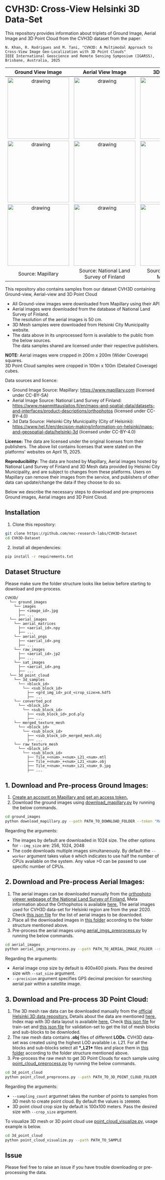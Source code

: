# CVH3D: Cross-View Helsinki 3D Data-Set

This repository provides information about triplets of Ground Image, Aerial Image and 3D Point Cloud from the CVH3D dataset from the paper: 
```text
N. Khan, R. Rodrigues and M. Tani, "CVH3D: A Multimodal Approach to Cross-View Image Geo-Localization with 3D Point Clouds"
IEEE International Geoscience and Remote Sensing Symposium (IGARSS), Brisbane, Australia, 2025
```


| Ground View Image | Aerial View Image | 3D Point Cloud |
|:--:|:--:|:--:|
|<img src="samples/111140337709579/111140337709579.jpg" alt="drawing" height="200"/> |<img src="samples/111140337709579/111140337709579_sat.jpg" alt="drawing" width="200"/> |<img src="samples/111140337709579/111140337709579_3D.png" alt="drawing" height="200"/>|
|<img src="samples/123411749771731/123411749771731.jpg" alt="drawing" height="200"/> |<img src="samples/123411749771731/123411749771731_sat.jpg" alt="drawing" width="200"/> |<img src="samples/123411749771731/123411749771731_3D.png" alt="drawing" height="200"/>|
|<img src="samples/137963591694074/137963591694074.jpg" alt="drawing" height="200"/> |<img src="samples/137963591694074/137963591694074_sat.jpg" alt="drawing" width="200"/> |<img src="samples/137963591694074/137963591694074_3D.png" alt="drawing" height="200"/>|
|Source: Mapillary|Source: National Land Survey of Finland|Source: Helsinki City Municipality|


This repository also contains samples from our dataset CVH3D containing Ground-view, Aerial-view and 3D Point Cloud<br>
- All Ground-view images were downloaded from Mapillary using their API<br>
- Aerial images were downloaded from the database of National Land Survey of Finland.<br> The resolution of the aerial images is 50 cm.<br>
- 3D Mesh samples were downloaded from Helsinki City Municipality website.<br>
- The data above in its unprocessed form is available to the public from the below sources. <br> The data samples shared are licensed under their respective publishers.<br>

**NOTE:** Aerial images were cropped in 200m x 200m (Wider Coverage) squares.<br>3D Point Cloud samples were cropped in 100m x 100m (Detailed Coverage) cubes.

Data sources and licence:
- Ground Image Source: Mapillary: https://www.mapillary.com (licensed under CC-BY-SA)<br>
- Aerial Image Source: National Land Survey of Finland: https://www.maanmittauslaitos.fi/en/maps-and-spatial-data/datasets-and-interfaces/product-descriptions/orthophotos (licensed under CC-BY-4.0)<br>
- 3d Data Source: Helsinki City Municipality (City of Helsinki): https://www.hel.fi/en/decision-making/information-on-helsinki/maps-and-geospatial-data/helsinki-3d (licensed under CC-BY-4.0)<br>

**License:** The data are licensed under the original licenses from their publishers. The above list contains licenses that were stated on the platforms' websites on April 15, 2025.

**Reproducibility:** The data are hosted by Mapillary, Aerial images hosted by National Land Survey of Finland and 3D Mesh data provided by Helsinki City Municipality, and are subject to changes from these platforms. Users on Mapillary can remove their images from the service, and publishers of other data can update/change the data if they choose to do so.

Below we describe the necessary steps to download and pre-preprocess Ground images, Aerial images and 3D Point Cloud.

## Installation
1. Clone this repository:
```bash
git clone https://github.com/nec-research-labs/CVH3D-Dataset
cd CVH3D-Dataset
```
2. Install all dependencies:
```bash
pip install -r requirements.txt
```

## Dataset Structure
Please make sure the folder structure looks like below before starting to download and pre-process.
```text
CVH3D/
  └── ground_images
    └── images
      ├── <image_id>.jpg
      ├── ...
  └── aerial_images
    └── aerial_matrices
      ├── <aerial_id>.npy
      ├── ...
    └── aerial_pngs
      ├── <aerial_id>.png
      ├── ...
    └── raw_images
      ├── <aerial_id>.jp2
      ├── ...
    └── sat_images
      ├── <aerial_id>.png
      ├── ...
  └── 3d_point_cloud
    └── 3d_samples
      └── <block_id>
        └── <sub_block_id>
          ├── <grd_img_id>_pcd_<crop_size>m.hdf5
          ├── ...
    └── converted_pcd
      └── <block_id>
        └── <sub_block_id>
          ├── <sub_block_id>_pcd.ply
          ├── ...
    └── merged_texture_mesh
      └── <block_id>
        └── <sub_block_id>
          ├── <sub_block_id>_merged_mesh.obj
          ├── ...
    └── raw_texture_mesh
      └── <block_id>
        └── <sub_block_id>
          ├── Tile_+<num>_+<num>_L21_<num>.mtl
          ├── Tile_+<num>_+<num>_L21_<num>.obj
          ├── Tile_+<num>_+<num>_L21_<num>_0.jpg
          ├── ...
```

## 1. Download and Pre-process Ground Images:
1. [Create an account on Mapillary and get an access token.](https://www.mapillary.com/developer)
2. Download the ground images using [download_mapillary.py](ground_images/download_mapillary.py) by running the below commands.
```bash
cd ground_images
python download_mapillary.py --path PATH_TO_DOWNLOAD_FOLDER --token "MAPILLARY_ACCESS_TOKEN" --img_size 1024 --workers 0
```
Regarding the arguments:
   - The images by default are downloaded in 1024 size. The other options for ```--img_size``` are: 256, 1024, 2048
   - The code downloads multiple images simultaneously. By default the ```--worker``` argument takes value ```0``` which indicates to use half the number of CPUs available on the system. Any value >0 can be passed to use specific number of CPUs.

## 2. Download and Pre-process Aerial Images:
1. The aerial images can be downloaded manually from the [orthophoto viewer webpage of the National Land Survey of Finland.](https://asiointi.maanmittauslaitos.fi/karttapaikka/tiedostopalvelu/ortoilmakuva?lang=en) Meta information about the Orthophotos is available [here.](https://www.maanmittauslaitos.fi/en/maps-and-spatial-data/datasets-and-interfaces/product-descriptions/orthophotos) The aerial images used for CVH3D data-set for Helsinki region are from the year 2020. Check [this json file](aerial_images/CVH3D_sat_ids.json) for the list of aerial images to be downloded.
2. Place all the downloaded images in [this folder](aerial_images/raw_images) according to the folder structure mentioned above.
3. Pre-process the aerial images using [aerial_imgs_preprocess.py](aerial_images/aerial_imgs_preprocess.py) by running the below commands.
```bash
cd aerial_images
python aerial_imgs_preprocess.py --path PATH_TO_AERIAL_IMAGE_FOLDER --sat_size 400 --precision 4 
```
Regarding the arguments:
   - Aerial image crop size by default is 400x400 pixels. Pass the desired size with ```--sat_size``` argument.
   - ```--precision``` argument specifies GPS decimal precision for searching aerial pair within a satellite image.

## 3. Download and Pre-process 3D Point Cloud:
1. The 3D mesh raw data can be downloaded manually from the [official Helsinki 3D data repository.](https://kartta.hel.fi/?setlanguage=en&e=25498797&n=6677912&r=32&w=*&l=Karttasarja%2Ckaupunkitietomalli_3d_kolmioverkko_mesh_2017&o=100%2C100&swtab=kaikki) Details about the data are mentioned [here.](https://hri.fi/data/en_GB/dataset/helsingin-3d-kaupunkimalli) Index map with 3D data layout is available [here.](https://www.hel.fi/hel2/tietokeskus/data/helsinki/kaupunginkanslia/3D-malli/Helsinki_Mesh_2017_IndexMap.pdf) Check [this json file](3d_point_cloud/meta_data/CVH3D_train_set_3d_blocks.json) for train-set and [this json file](3d_point_cloud/meta_data/CVH3D_validation_set_3d_blocks.json) for validation-set to get the list of mesh blocks and sub-blocks to be downloded.
2. The raw mesh data contains **.obj** files of different **LODs**. CVH3D data-set was created using the highest LOD available i.e. L21. For all the blocks and sub-blocks select all **\*_L21\*** files and place them in [this folder](3d_point_cloud/raw_texture_mesh) according to the folder structure mentioned above.
3. Pre-process the raw mesh to get 3D Point Clouds for each sample using [point_cloud_preprocess.py](3d_point_cloud/point_cloud_preprocess.py) by running the below commands.
```bash
cd 3d_point_cloud
python point_cloud_preprocess.py --path PATH_TO_3D_POINT_CLOUD_FOLDER --sampling_count 1000000 --seed 42 --crop_size 100
```
Regarding the arguments:
   - ```--sampling_count``` argumnet takes the number of points to samples from 3D mesh to create point cloud. By default the values is ```1000000```.
   - 3D point cloud crop size by default is 100x100 meters. Pass the desired size with ```--crop_size``` argument.

To visualize 3D mesh or 3D point cloud use [point_cloud_visualize.py](3d_point_cloud/point_cloud_visualize.py), usage example is below.
```bash
cd 3d_point_cloud
python point_cloud_visualize.py --path PATH_TO_SAMPLE
```

## Issue
Please feel free to raise an issue if you have trouble downloading or pre-processing the data.
 
